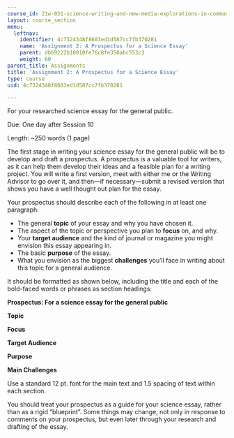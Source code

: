 ```yaml
---
course_id: 21w-031-science-writing-and-new-media-explorations-in-communicating-about-science-technology-spring-2017
layout: course_section
menu:
  leftnav:
    identifier: 4c7324348f8603ed1d587cc7fb370281
    name: 'Assignment 2: A Prospectus for a Science Essay'
    parent: db69222b10010fe76c8fe350abc553c3
    weight: 60
parent_title: Assignments
title: 'Assignment 2: A Prospectus for a Science Essay'
type: course
uid: 4c7324348f8603ed1d587cc7fb370281

---
```


For your researched science essay for the general public.

Due: One day after Session 10

Length: ~250 words (1 page)

The first stage in writing your science essay for the general public will be to develop and draft a prospectus. A prospectus is a valuable tool for writers, as it can help them develop their ideas and a feasible plan for a writing project. You will write a first version, meet with either me or the Writing Advisor to go over it, and then—if necessary—submit a revised version that shows you have a well thought out plan for the essay.

Your prospectus should describe each of the following in at least one paragraph:

*   The general **topic** of your essay and why you have chosen it.
*   The aspect of the topic or perspective you plan to **focus** on, and why.
*   Your **target audience** and the kind of journal or magazine you might envision this essay appearing in.
*   The basic **purpose** of the essay.
*   What you envision as the biggest **challenges** you’ll face in writing about this topic for a general audience.

It should be formatted as shown below, including the title and each of the bold-faced words or phrases as section headings:

**Prospectus: For a science essay for the general public**

**Topic**

**Focus**

**Target Audience**

**Purpose**

**Main Challenges**

Use a standard 12 pt. font for the main text and 1.5 spacing of text within each section.

You should treat your prospectus as a guide for your science essay, rather than as a rigid “blueprint”. Some things may change, not only in response to comments on your prospectus, but even later through your research and drafting of the essay.